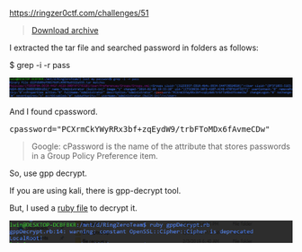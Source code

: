 https://ringzer0ctf.com/challenges/51

>[Download archive]()

I extracted the tar file and searched password in folders as follows: 

$ grep -i -r pass

![grep](Resources/grep.png)


And I found cpassword.

<tt>cpassword="PCXrmCkYWyRRx3bf+zqEydW9/trbFToMDx6fAvmeCDw"</tt>

>Google: cPassword is the name of the attribute that stores passwords in a Group Policy Preference item.

So, use gpp decrypt.

If you are using kali, there is gpp-decrypt tool.

But, I used a [ruby file](Resources/gppDecrypt.rb) to decrypt it.

![ruby](Resources/lostmypass.png)

